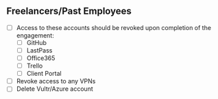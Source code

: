 ## Freelancers/Past Employees

- [ ] Access to these accounts should be revoked upon completion of the engagement:
  - [ ] GitHub
  - [ ] LastPass
  - [ ] Office365
  - [ ] Trello
  - [ ] Client Portal
- [ ] Revoke access to any VPNs
- [ ] Delete Vultr/Azure account
